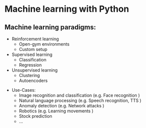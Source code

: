 # Machine learning with Python 
## Machine learning paradigms:
* Reinforcement learning
    * Open-gym environments
    * Custom setup
* Supervised learning
    * Classification
    * Regression
* Unsupervised learning 
    * Clustering
    * Autoencoders
    
- Use-Cases:
    - Image recognition and classification (e.g. Face recognition )
    - Natural language processing (e.g. Speech recognition, TTS )
    - Anomaly detection (e.g. Network attacks )
    - Robotics (e.g. Learning movements )
    - Stock prediction
    - ...
    
